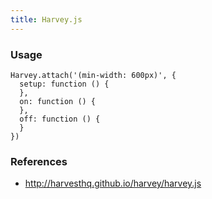 ```yaml
---
title: Harvey.js
---
```


### Usage

    Harvey.attach('(min-width: 600px)', {
      setup: function () {
      },
      on: function () {
      },
      off: function () {
      }
    })

### References

 * http://harvesthq.github.io/harvey/harvey.js

